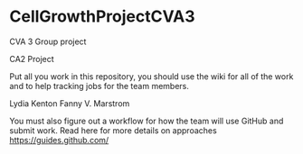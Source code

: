 # CellGrowthProjectCVA3
CVA 3 Group project

CA2 Project 

Put all you work in this repository, you should use the wiki for all of the work and to help tracking jobs for the team members.

Lydia Kenton
Fanny V. Marstrom

You must also figure out a workflow for how the team will use GitHub and submit work. Read here for more details on approaches https://guides.github.com/
